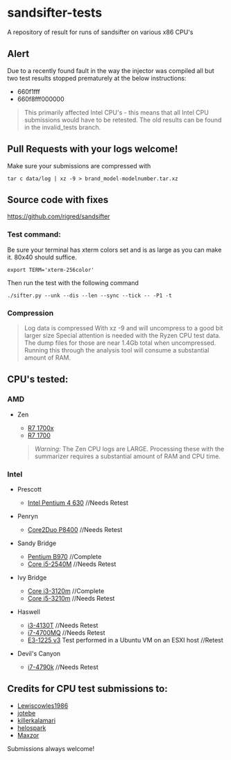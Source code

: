 # sandsifter-tests
A repository of result for runs of sandsifter on various x86 CPU's

## Alert
Due to a recently found fault in the way the injector was compiled all but two test results stopped prematurely at the below instructions:
 * 660f1fff
 * 660f8fff000000

> This primarily affected Intel CPU's - this means that all Intel CPU submissions would have to be retested. The old results can be found in the invalid_tests branch.

## Pull Requests with your logs welcome!

Make sure your submissions are compressed with
```
tar c data/log | xz -9 > brand_model-modelnumber.tar.xz
```
## Source code with fixes

https://github.com/rigred/sandsifter


### Test command:

Be sure your terminal has xterm colors set and is as large as you can make it. 80x40 should suffice.
```
export TERM='xterm-256color'
```

Then run the test with the following command
```
./sifter.py --unk --dis --len --sync --tick -- -P1 -t
```

### Compression
> Log data is compressed With xz -9 and will uncompress to a good bit larger size
Special attention is needed with the Ryzen CPU test data. The dump files for those are near 1.4Gb total when uncompressed. 
Running this through the analysis tool will consume a substantial amount of RAM.

## CPU's tested:

### AMD

* Zen
    * [R7 1700x](https://github.com/rigred/sandsifter-tests/blob/master/amd/Zen/ryzen-1700x.tar.xz)
    * [R7 1700](https://github.com/rigred/sandsifter-tests/blob/master/amd/Zen/amd_ryzen-1700.tar.xz)

    > *Warning:* The Zen CPU logs are LARGE. Processing these with the summarizer requires a substantial amount of RAM and CPU time.

### Intel

* Prescott
    * [Intel Pentium 4 630](https://github.com/rigred/sandsifter-tests/blob/master/intel/intel_pentium_4-630.tar.xz) //Needs Retest

* Penryn
    * [Core2Duo P8400](https://github.com/rigred/sandsifter-tests/blob/master/intel/intel_core2duo-P8400.tar.xz) //Needs Retest

* Sandy Bridge
    * [Pentium B970](https://github.com/rigred/sandsifter-tests/blob/master/intel/intel_pentium-B970.tar.xz) //Complete
    * [Core i5-2540M](https://github.com/rigred/sandsifter-tests/blob/master/intel/intel_i5-2540M.tar.xz) //Needs Retest

* Ivy Bridge
    * [Core i3-3120m](https://github.com/rigred/sandsifter-tests/blob/master/intel/intel_i3-3120M.tar.xz) //Complete
    * [Core i5-3210m](https://github.com/rigred/sandsifter-tests/blob/master/intel/intel_i5-3210m.tar.xz) //Needs Retest
    
* Haswell
    * [i3-4130T](https://github.com/rigred/sandsifter-tests/blob/master/intel/intel_i3-4130T.tar.xz)  //Needs Retest
    * [i7-4700MQ](https://github.com/rigred/sandsifter-tests/blob/master/intel/i7-4700mq.tar.xz) //Needs Retest
    * [E3-1225 v3](https://github.com/rigred/sandsifter-tests/blob/master/intel/intel_xeon-E3-1225-v3.tar.xz) Test performed in a Ubuntu VM on an ESXI host //Retest
* Devil's Canyon
    * [i7-4790k](https://github.com/rigred/sandsifter-tests/blob/master/intel/i7-4790k.tar.xz) //Needs Retest

    
## Credits for CPU test submissions to:

* [Lewiscowles1986](https://github.com/Lewiscowles1986)
* [jotebe](https://github.com/jotebe)
* [killerkalamari](https://github.com/killerkalamari)
* [helospark](https://github.com/helospark)
* [Maxzor](https://github.com/Maxzor)

Submissions always welcome!
